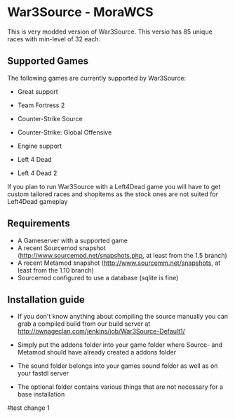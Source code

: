 # War3Source - MoraWCS #

This is very modded version of War3Source. This versio has 85 unique races with min-level of 32 each.

## Supported Games ##

The following games are currently supported by War3Source:

* Great support
 * Team Fortress 2
 * Counter-Strike Source
 * Counter-Strike: Global Offensive

* Engine support
 * Left 4 Dead
 * Left 4 Dead 2

If you plan to run War3Source with a Left4Dead game you will have to get custom tailored races and shopitems as the stock ones are not suited for Left4Dead gameplay

## Requirements ##

* A Gameserver with a supported game
 * A recent Sourcemod snapshot (http://www.sourcemod.net/snapshots.php, at least from the 1.5 branch)
 * A recent Metamod snapshot (http://www.sourcemm.net/snapshots, at least from the 1.10 branch)
 * Sourcemod configured to use a database (sqlite is fine)

## Installation guide ##

* If you don't know anything about compiling the source manually you can grab a compiled build from our build server at http://ownageclan.com/jenkins/job/War3Source-Default1/

* Simply put the addons folder into your game folder where Source- and Metamod should have already created a addons folder
* The sound folder belongs into your games sound folder as well as on your fastdl server
* The optional folder contains various things that are not necessary for a base installation

#test change 1
